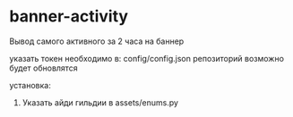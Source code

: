 # banner-activity
Вывод самого активного за 2 часа на баннер

указать токен необходимо в: config/config.json
репозиторий возможно будет обновлятся

установка:
1. Указать айди гильдии в assets/enums.py
